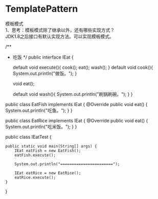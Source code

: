 # TemplatePattern
模板模式                          
1、思考：模板模式除了继承以外，还有哪些实现方式？                  
 JDK1.8之后接口有默认实现方法。可以实现模板模式。



/**
 * 吃饭
 */
public interface IEat {

    default void execute(){
        cook();
        eat();
        wash();
    }
    default void cook(){
        System.out.println("做饭。");
    }

    void eat();

    default void wash(){
        System.out.println("刷锅刷碗。");
    }
}


public class EatFish implements IEat {
    @Override
    public void eat() {
        System.out.println("吃鱼。");
    }
}


public class EatRice implements IEat {
    @Override
    public void eat() {
        System.out.println("吃米饭。");
    }
}





public class IEatTest {

    public static void main(String[] args) {
        IEat eatFish = new EatFish();
        eatFish.execute();

        System.out.println("=======================");
        
        IEat eatRice = new EatRice();
        eatRice.execute();
    }
}



